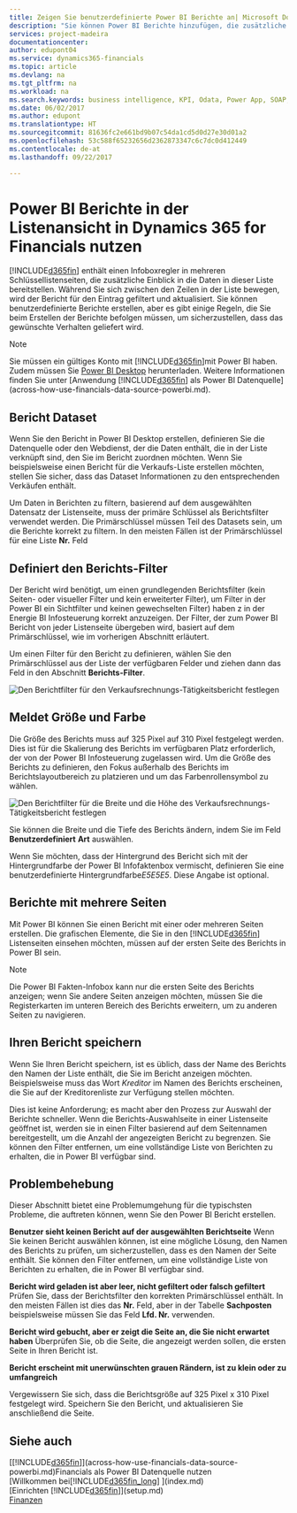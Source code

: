 ```yaml
---
title: Zeigen Sie benutzerdefinierte Power BI Berichte an| Microsoft Docs
description: "Sie können Power BI Berichte hinzufügen, die zusätzliche Einblick in Daten in Listen in Financials geben."
services: project-madeira
documentationcenter: 
author: edupont04
ms.service: dynamics365-financials
ms.topic: article
ms.devlang: na
ms.tgt_pltfrm: na
ms.workload: na
ms.search.keywords: business intelligence, KPI, Odata, Power App, SOAP, analysis
ms.date: 06/02/2017
ms.author: edupont
ms.translationtype: HT
ms.sourcegitcommit: 81636fc2e661bd9b07c54da1cd5d0d27e30d01a2
ms.openlocfilehash: 53c588f65232656d2362873347c6c7dc0d412449
ms.contentlocale: de-at
ms.lasthandoff: 09/22/2017

---
```

# <a name="viewing-list-data-in-power-bi-reports-in-dynamics-365-for-financials"></a>Power BI Berichte in der Listenansicht in Dynamics 365 for Financials nutzen
[!INCLUDE[d365fin](includes/d365fin_md.md)] enthält einen Infoboxregler in mehreren Schlüssellistenseiten, die zusätzliche Einblick in die Daten in dieser Liste bereitstellen. Während Sie sich zwischen den Zeilen in der Liste bewegen, wird der Bericht für den Eintrag gefiltert und aktualisiert. Sie können benutzerdefinierte Berichte erstellen, aber es gibt einige Regeln, die Sie beim Erstellen der Berichte befolgen müssen, um sicherzustellen, dass das gewünschte Verhalten geliefert wird.  

> [!NOTE]  
>   Sie müssen ein gültiges Konto mit  [!INCLUDE[d365fin](includes/d365fin_md.md)]mit Power BI haben. Zudem müssen Sie [Power BI Desktop](https://powerbi.microsoft.com/en-us/desktop/) herunterladen. Weitere Informationen finden Sie unter [Anwendung [!INCLUDE[d365fin](includes/d365fin_md.md)] als Power BI Datenquelle](across-how-use-financials-data-source-powerbi.md).  

## <a name="report-data-set"></a>Bericht Dataset
Wenn Sie den Bericht in Power BI Desktop erstellen, definieren Sie die Datenquelle oder den Webdienst, der die Daten enthält, die in der Liste verknüpft sind, den Sie im Bericht zuordnen möchten. Wenn Sie beispielsweise einen Bericht für die Verkaufs-Liste erstellen möchten, stellen Sie sicher, dass das Dataset Informationen zu den entsprechenden Verkäufen enthält.  

Um Daten in Berichten zu filtern, basierend auf dem ausgewählten Datensatz der Listenseite, muss der primäre Schlüssel als Berichtsfilter verwendet werden. Die Primärschlüssel müssen Teil des Datasets sein, um die Berichte korrekt zu filtern. In den meisten Fällen ist der Primärschlüssel für eine Liste **Nr.** Feld  

## <a name="defining-the-report-filter"></a>Definiert den Berichts-Filter
Der Bericht wird benötigt, um einen grundlegenden Berichtsfilter (kein Seiten- oder visueller Filter und kein erweiterter Filter), um Filter in der Power BI  ein Sichtfilter und keinen gewechselten Filter) haben z in der Energie BI Infosteuerung korrekt anzuzeigen. Der Filter, der zum Power BI Bericht von jeder Listenseite übergeben wird, basiert auf dem Primärschlüssel, wie im vorherigen Abschnitt erläutert.  

Um einen Filter für den Bericht zu definieren, wählen Sie den Primärschlüssel aus der Liste der verfügbaren Felder und ziehen dann das Feld in den Abschnitt **Berichts-Filter**.  

![Den Berichtfilter für den Verkaufsrechnungs-Tätigkeitsbericht festlegen](./media/across-how-use-powerbi-reports-factbox/financials-powerbi-report-filter.png)

## <a name="report-size-and-color"></a>Meldet Größe und Farbe
Die Größe des Berichts muss auf 325 Pixel auf 310 Pixel festgelegt werden. Dies ist für die Skalierung des Berichts im verfügbaren Platz erforderlich, der von der Power BI Infosteuerung zugelassen wird. Um die Größe des Berichts zu definieren, den Fokus außerhalb des Berichts im Berichtslayoutbereich zu platzieren und um das Farbenrollensymbol zu wählen.

![Den Berichtfilter für die Breite und die Höhe des Verkaufsrechnungs-Tätigkeitsbericht festlegen](./media/across-how-use-powerbi-reports-factbox/financials-powerbi-report-sizing.png)

Sie können die Breite und die Tiefe des Berichts ändern, indem Sie im Feld **Benutzerdefiniert** **Art** auswählen.

Wenn Sie möchten, dass der Hintergrund des Bericht sich mit der Hintergrundfarbe der Power BI Infofaktenbox vermischt, definieren Sie eine benutzerdefinierte Hintergrundfarbe*E5E5E5*. Diese Angabe ist optional.  

## <a name="reports-with-multiple-pages"></a>Berichte mit mehrere Seiten
Mit Power BI können Sie einen Bericht mit einer oder mehreren Seiten erstellen. Die grafischen Elemente, die Sie in den  [!INCLUDE[d365fin](includes/d365fin_md.md)] Listenseiten einsehen möchten, müssen auf der ersten Seite des Berichts in Power BI sein.  

> [!NOTE]  
>  Die Power BI Fakten-Infobox kann nur die ersten Seite des Berichts anzeigen; wenn Sie andere Seiten anzeigen möchten, müssen Sie die Registerkarten im unteren Bereich des Berichts erweitern, um zu anderen Seiten zu navigieren.  

## <a name="saving-your-report"></a>Ihren Bericht speichern

Wenn Sie Ihren Bericht speichern, ist es üblich, dass der Name des Berichts den Namen der Liste enthält, die Sie im Bericht anzeigen möchten. Beispielsweise muss das Wort *Kreditor* im Namen des Berichts erscheinen, die Sie auf der Kreditorenliste zur Verfügung stellen möchten.  

Dies ist keine Anforderung; es macht aber den Prozess zur Auswahl der Berichte schneller. Wenn die Berichts-Auswahlseite in einer Listenseite geöffnet ist, werden sie in einen Filter basierend auf dem Seitennamen bereitgestellt, um die Anzahl der angezeigten Bericht zu begrenzen.  Sie können den Filter entfernen, um eine vollständige Liste von Berichten zu erhalten, die in Power BI verfügbar sind.  

## <a name="troubleshooting"></a>Problembehebung
Dieser Abschnitt bietet eine Problemumgehung für die typischsten Probleme, die auftreten können, wenn Sie den Power BI Bericht erstellen.  

**Benutzer sieht keinen Bericht auf der ausgewählten Berichtseite** Wenn Sie keinen Bericht auswählen können, ist eine mögliche Lösung, den Namen des Berichts zu prüfen, um sicherzustellen, dass es den Namen der Seite enthält. Sie können den Filter entfernen, um eine vollständige Liste von Berichten zu erhalten, die in Power BI verfügbar sind.  

**Bericht wird geladen ist aber leer, nicht gefiltert oder falsch gefiltert** Prüfen Sie, dass der Berichtsfilter den korrekten Primärschlüssel enthält. In den meisten Fällen ist dies das **Nr.** Feld, aber in der Tabelle **Sachposten** beispielsweise müssen Sie das Feld **Lfd. Nr.** verwenden.

**Bericht wird gebucht, aber er zeigt die Seite an, die Sie nicht erwartet haben** Überprüfen Sie, ob die Seite, die angezeigt werden sollen, die ersten Seite in Ihren Bericht ist.  

**Bericht erscheint mit unerwünschten grauen Rändern, ist zu klein oder zu umfangreich**

Vergewissern Sie sich, dass die Berichtsgröße auf 325 Pixel x 310 Pixel festgelegt wird. Speichern Sie den Bericht, und aktualisieren Sie anschließend die Seite.  

## <a name="see-also"></a>Siehe auch
[[!INCLUDE[d365fin](includes/d365fin_md.md)]](across-how-use-financials-data-source-powerbi.md)Financials als Power BI Datenquelle nutzen  
[Willkommen bei[!INCLUDE[d365fin_long](includes/d365fin_long_md.md)] ](index.md)    
[Einrichten [!INCLUDE[d365fin](includes/d365fin_md.md)]](setup.md)    
[Finanzen](finance.md)  

